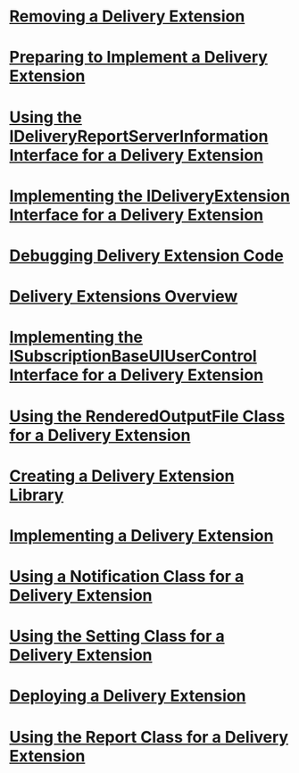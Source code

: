 # [Removing a Delivery Extension](removing-a-delivery-extension.md)
# [Preparing to Implement a Delivery Extension](preparing-to-implement-a-delivery-extension.md)
# [Using the IDeliveryReportServerInformation Interface for a Delivery Extension](using-the-ideliveryreportserverinformation-interface-for-a-delivery-extension.md)
# [Implementing the IDeliveryExtension Interface for a Delivery Extension](implementing-the-ideliveryextension-interface-for-a-delivery-extension.md)
# [Debugging Delivery Extension Code](debugging-delivery-extension-code.md)
# [Delivery Extensions Overview](delivery-extensions-overview.md)
# [Implementing the ISubscriptionBaseUIUserControl Interface for a Delivery Extension](a1e9122c-aa0b-45de-b536-4f1202875ab1.md)
# [Using the RenderedOutputFile Class for a Delivery Extension](using-the-renderedoutputfile-class-for-a-delivery-extension.md)
# [Creating a Delivery Extension Library](creating-a-delivery-extension-library.md)
# [Implementing a Delivery Extension](implementing-a-delivery-extension.md)
# [Using a Notification Class for a Delivery Extension](using-a-notification-class-for-a-delivery-extension.md)
# [Using the Setting Class for a Delivery Extension](using-the-setting-class-for-a-delivery-extension.md)
# [Deploying a Delivery Extension](deploying-a-delivery-extension.md)
# [Using the Report Class for a Delivery Extension](using-the-report-class-for-a-delivery-extension.md)
